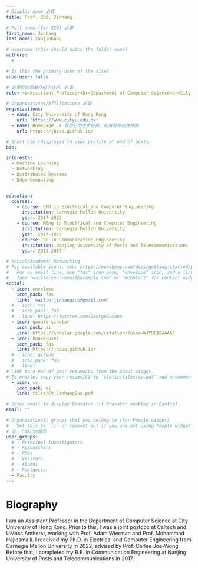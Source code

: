 ```yaml
---
# Display name 必填
title: Prof. ZUO, Jinhang

# Full name (for SEO) 必填
first_name: Jinhang   
last_name: zuojinhang

# Username (this should match the folder name)
authors:
  # 

# Is this the primary user of the site?
superuser: false

# 这里可以简单介绍下自己，必填
role: <b>Assistant Professor<br>Department of Computer Science<br>City University of Hong Kong</b>

# Organizations/Affiliations 必填
organizations:
  - name: City University of Hong Kong 
    url: 'https://www.cityu.edu.hk'
  - name: Homepage  # 写自己的主页链接，如果没有则注释掉
    url: https://jhzuo.github.io/

# Short bio (displayed in user profile at end of posts)
bio: 

interests:
  - Machine Learning
  - Networking
  - Distributed Systems
  - Edge Computing


education:
  courses:
    - course: PhD in Electrical and Computer Engineering
      institution: Carnegie Mellon University
      year: 2017-2022
    - course: MEng in Electrical and Computer Engineering
      institution: Carnegie Mellon University
      year: 2017-2020
    - course: BE in Communication Engineering
      institution: Nanjing University of Posts and Telecommunications
      year: 2013-2017

# Social/Academic Networking
# For available icons, see: https://wowchemy.com/docs/getting-started/page-builder/#icons
#   For an email link, use "fas" icon pack, "envelope" icon, and a link in the
#   form "mailto:your-email@example.com" or "#contact" for contact widget.
social:
  - icon: envelope
    icon_pack: fas
    link: 'mailto:jinhangzuo@gmail.com'
  # - icon: twi
  #   icon_pack: fab
  #   link: https://twitter.com/GeorgeCushen
  - icon: google-scholar
    icon_pack: ai
    link: https://scholar.google.com/citations?user=W3YHD10AAAAJ
  - icon: house-user
    icon_pack: fas
    link: https://jhzuo.github.io/
  # - icon: github
  #   icon_pack: fab
  #   link: 
# Link to a PDF of your resume/CV from the About widget.
# To enable, copy your resume/CV to `static/files/cv.pdf` and uncomment the lines below.
  - icon: cv
    icon_pack: ai
    link: files/CV_JinhangZuo.pdf

# Enter email to display Gravatar (if Gravatar enabled in Config)
email: ''

# Organizational groups that you belong to (for People widget)
#   Set this to `[]` or comment out if you are not using People widget.
# 选一个自己的身份
user_groups:
  # - Principal Investigators
  # - Researchers
  # - PhDs
  # - Visitors
  # - Alumni
  # - Postdoctor
  - Faculty
---
```

# Biography

I am an Assistant Professor in the Department of Computer Science at City University of Hong Kong. Prior to this, I was a joint postdoc at Caltech and UMass Amherst, working with Prof. Adam Wierman and Prof. Mohammad Hajiesmaili. I received my Ph.D. in Electrical and Computer Engineering from Carnegie Mellon University in 2022, advised by Prof. Carlee Joe-Wong. Before that, I completed my B.E. in Communication Engineering at Nanjing University of Posts and Telecommunications in 2017.
